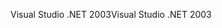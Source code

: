 <span data-ttu-id="345f2-101">Visual Studio .NET 2003</span><span class="sxs-lookup"><span data-stu-id="345f2-101">Visual Studio .NET 2003</span></span>